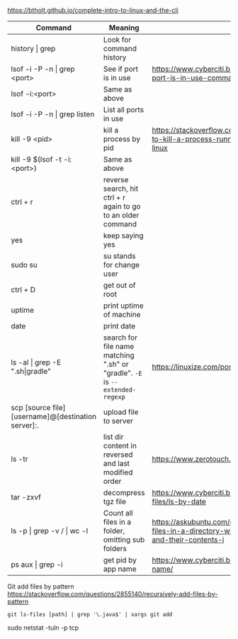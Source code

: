 https://btholt.github.io/complete-intro-to-linux-and-the-cli

| Command                                             | Meaning                                                                      | Link                                                                                                                    |
| --------------------------------------------------- | ---------------------------------------------------------------------------- | ----------------------------------------------------------------------------------------------------------------------- |
| history \| grep <string u r looking for>            | Look for command history                                                     |                                                                                                                         |
| lsof -i -P -n \| grep \<port>                       | See if port is in use                                                        | https://www.cyberciti.biz/faq/unix-linux-check-if-port-is-in-use-command/                                               |
| lsof -i:\<port>                                     | Same as above                                                                |                                                                                                                         |
| lsof -i -P -n \| grep listen                        | List all ports in use                                                        |                                                                                                                         |
| kill -9 \<pid>                                      | kill a process by pid                                                        | https://stackoverflow.com/questions/11583562/how-to-kill-a-process-running-on-particular-port-in-linux                  |
| kill -9 $(lsof -t -i:\<port>)                       | Same as above                                                                |                                                                                                                         |
| ctrl + r                                            | reverse search, hit ctrl + r again to go to an older command                 |                                                                                                                         |
| yes                                                 | keep saying yes                                                              |                                                                                                                         |
| sudo su                                             | su stands for change user                                                    |                                                                                                                         |
| ctrl + D                                            | get out of root                                                              |                                                                                                                         |
| uptime                                              | print uptime of machine                                                      |                                                                                                                         |
| date                                                | print date                                                                   |                                                                                                                         |
| ls -al \| grep -E ".sh\|gradle"                     | search for file name matching ".sh" or "gradle". `-E` is `--extended-regexp` | https://linuxize.com/post/grep-multiple-patterns/                                                                       |
| scp [source file] [username]@[destination server]:. | upload file to server                                                        |                                                                                                                         |
| ls -tr                                              | list dir content in reversed and last modified order                         | https://www.zerotouch.com/faqs/111/ls-by-date                                                                           |
| tar -zxvf <filename>                                | decompress tgz file                                                          | https://www.cyberciti.biz/faq/decompress-tgz-targz-files/ls-by-date                                                     |
| ls -p \| grep -v / \| wc -l                         | Count all files in a folder, omitting sub folders                            | https://askubuntu.com/questions/289321/listing-files-in-a-directory-without-listing-subdirectories-and-their-contents-i |
| ps aux \| grep -i <app name>                        | get pid by app name                                                          | https://www.cyberciti.biz/faq/linux-find-process-name/                                                                  |

Git add files by pattern
https://stackoverflow.com/questions/2855140/recursively-add-files-by-pattern

```
git ls-files [path] | grep '\.java$' | xargs git add
```

sudo netstat -tuln -p tcp
